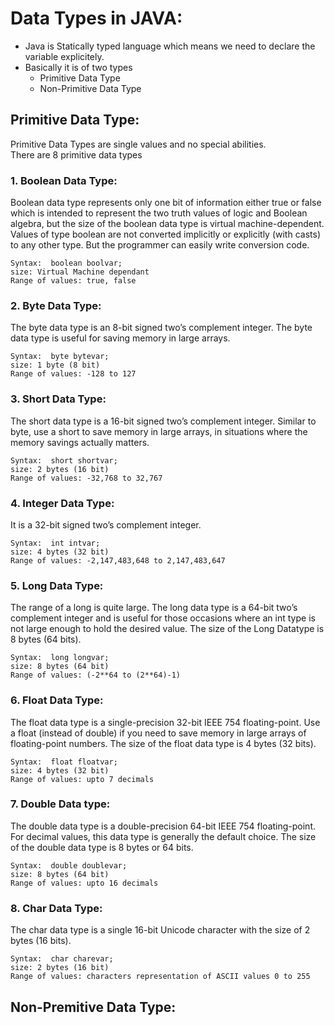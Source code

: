 # Data Types in JAVA:

- Java is Statically typed language which means we need to declare the variable explicitely.
- Basically it is of two types
    -  Primitive Data Type
    -  Non-Primitive Data Type

## Primitive Data Type:
Primitive Data Types are single values and no special abilities.   
There are 8 primitive data types

### 1. Boolean Data Type:
Boolean data type represents only one bit of information either true or false which is intended to represent the two truth values of logic and Boolean algebra, 
but the size of the boolean data type is virtual machine-dependent. Values of type boolean are not converted implicitly or explicitly (with casts) to any other type. 
But the programmer can easily write conversion code.   
```
Syntax:  boolean boolvar;
size: Virtual Machine dependant
Range of values: true, false
```
### 2. Byte Data Type:
The byte data type is an 8-bit signed two’s complement integer. The byte data type is useful for saving memory in large arrays.
```
Syntax:  byte bytevar;
size: 1 byte (8 bit)
Range of values: -128 to 127
```
### 3. Short Data Type:
The short data type is a 16-bit signed two’s complement integer. Similar to byte, use a short to save memory in large arrays, in situations where the memory savings actually matters.
```
Syntax:  short shortvar;
size: 2 bytes (16 bit)
Range of values: -32,768 to 32,767
```
### 4. Integer Data Type:
It is a 32-bit signed two’s complement integer.
```
Syntax:  int intvar;
size: 4 bytes (32 bit)
Range of values: -2,147,483,648 to 2,147,483,647
```
### 5. Long Data Type:
The range of a long is quite large. The long data type is a 64-bit two’s complement integer and is useful for those occasions where an 
int type is not large enough to hold the desired value. The size of the Long Datatype is 8 bytes (64 bits).
```
Syntax:  long longvar;
size: 8 bytes (64 bit)
Range of values: (-2**64 to (2**64)-1)
```
### 6. Float Data Type:
The float data type is a single-precision 32-bit IEEE 754 floating-point. Use a float (instead of double) 
if you need to save memory in large arrays of floating-point numbers. The size of the float data type is 4 bytes (32 bits).
```
Syntax:  float floatvar;
size: 4 bytes (32 bit)
Range of values: upto 7 decimals
```
### 7. Double Data type:
The double data type is a double-precision 64-bit IEEE 754 floating-point. For decimal values, 
this data type is generally the default choice. The size of the double data type is 8 bytes or 64 bits.
```
Syntax:  double doublevar;
size: 8 bytes (64 bit)
Range of values: upto 16 decimals
```
### 8. Char Data Type:
The char data type is a single 16-bit Unicode character with the size of 2 bytes (16 bits).
```
Syntax:  char charevar;
size: 2 bytes (16 bit)
Range of values: characters representation of ASCII values 0 to 255
```

## Non-Premitive Data Type:









